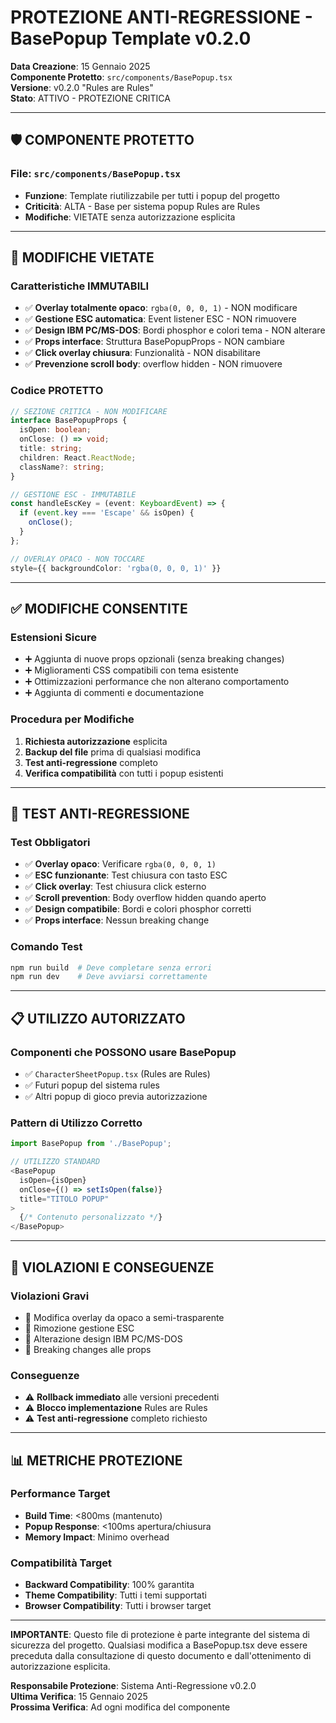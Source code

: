 # PROTEZIONE ANTI-REGRESSIONE - BasePopup Template v0.2.0

**Data Creazione**: 15 Gennaio 2025  
**Componente Protetto**: `src/components/BasePopup.tsx`  
**Versione**: v0.2.0 "Rules are Rules"  
**Stato**: ATTIVO - PROTEZIONE CRITICA  

---

## 🛡️ **COMPONENTE PROTETTO**

### **File**: `src/components/BasePopup.tsx`
- **Funzione**: Template riutilizzabile per tutti i popup del progetto
- **Criticità**: ALTA - Base per sistema popup Rules are Rules
- **Modifiche**: VIETATE senza autorizzazione esplicita

---

## 🚫 **MODIFICHE VIETATE**

### **Caratteristiche IMMUTABILI**
- ✅ **Overlay totalmente opaco**: `rgba(0, 0, 0, 1)` - NON modificare
- ✅ **Gestione ESC automatica**: Event listener ESC - NON rimuovere
- ✅ **Design IBM PC/MS-DOS**: Bordi phosphor e colori tema - NON alterare
- ✅ **Props interface**: Struttura BasePopupProps - NON cambiare
- ✅ **Click overlay chiusura**: Funzionalità - NON disabilitare
- ✅ **Prevenzione scroll body**: overflow hidden - NON rimuovere

### **Codice PROTETTO**
```typescript
// SEZIONE CRITICA - NON MODIFICARE
interface BasePopupProps {
  isOpen: boolean;
  onClose: () => void;
  title: string;
  children: React.ReactNode;
  className?: string;
}

// GESTIONE ESC - IMMUTABILE
const handleEscKey = (event: KeyboardEvent) => {
  if (event.key === 'Escape' && isOpen) {
    onClose();
  }
};

// OVERLAY OPACO - NON TOCCARE
style={{ backgroundColor: 'rgba(0, 0, 0, 1)' }}
```

---

## ✅ **MODIFICHE CONSENTITE**

### **Estensioni Sicure**
- ➕ Aggiunta di nuove props opzionali (senza breaking changes)
- ➕ Miglioramenti CSS compatibili con tema esistente
- ➕ Ottimizzazioni performance che non alterano comportamento
- ➕ Aggiunta di commenti e documentazione

### **Procedura per Modifiche**
1. **Richiesta autorizzazione** esplicita
2. **Backup del file** prima di qualsiasi modifica
3. **Test anti-regressione** completo
4. **Verifica compatibilità** con tutti i popup esistenti

---

## 🧪 **TEST ANTI-REGRESSIONE**

### **Test Obbligatori**
- ✅ **Overlay opaco**: Verificare `rgba(0, 0, 0, 1)`
- ✅ **ESC funzionante**: Test chiusura con tasto ESC
- ✅ **Click overlay**: Test chiusura click esterno
- ✅ **Scroll prevention**: Body overflow hidden quando aperto
- ✅ **Design compatibile**: Bordi e colori phosphor corretti
- ✅ **Props interface**: Nessun breaking change

### **Comando Test**
```bash
npm run build  # Deve completare senza errori
npm run dev    # Deve avviarsi correttamente
```

---

## 📋 **UTILIZZO AUTORIZZATO**

### **Componenti che POSSONO usare BasePopup**
- ✅ `CharacterSheetPopup.tsx` (Rules are Rules)
- ✅ Futuri popup del sistema rules
- ✅ Altri popup di gioco previa autorizzazione

### **Pattern di Utilizzo Corretto**
```typescript
import BasePopup from './BasePopup';

// UTILIZZO STANDARD
<BasePopup
  isOpen={isOpen}
  onClose={() => setIsOpen(false)}
  title="TITOLO POPUP"
>
  {/* Contenuto personalizzato */}
</BasePopup>
```

---

## 🚨 **VIOLAZIONI E CONSEGUENZE**

### **Violazioni Gravi**
- 🚫 Modifica overlay da opaco a semi-trasparente
- 🚫 Rimozione gestione ESC
- 🚫 Alterazione design IBM PC/MS-DOS
- 🚫 Breaking changes alle props

### **Conseguenze**
- ⚠️ **Rollback immediato** alle versioni precedenti
- ⚠️ **Blocco implementazione** Rules are Rules
- ⚠️ **Test anti-regressione** completo richiesto

---

## 📊 **METRICHE PROTEZIONE**

### **Performance Target**
- **Build Time**: <800ms (mantenuto)
- **Popup Response**: <100ms apertura/chiusura
- **Memory Impact**: Minimo overhead

### **Compatibilità Target**
- **Backward Compatibility**: 100% garantita
- **Theme Compatibility**: Tutti i temi supportati
- **Browser Compatibility**: Tutti i browser target

---

**IMPORTANTE**: Questo file di protezione è parte integrante del sistema di sicurezza del progetto. Qualsiasi modifica a BasePopup.tsx deve essere preceduta dalla consultazione di questo documento e dall'ottenimento di autorizzazione esplicita.

**Responsabile Protezione**: Sistema Anti-Regressione v0.2.0  
**Ultima Verifica**: 15 Gennaio 2025  
**Prossima Verifica**: Ad ogni modifica del componente